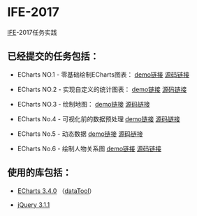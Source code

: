 # IFE-2017

[IFE](http://ife.baidu.com/)-2017任务实践

## 已经提交的任务包括：

*   ECharts NO.1 - 零基础绘制ECharts图表：
    [demo链接](https://littlecrabxxy.github.io/IFE-2017/echarts-1/echarts-1.html)
    [源码链接](https://github.com/LittleCrabXXY/IFE-2017/tree/master/echarts-1)

*   ECharts NO.2 - 实现自定义的统计图表：
    [demo链接](https://littlecrabxxy.github.io/IFE-2017/echarts-2/echarts-2.html)
    [源码链接](https://github.com/LittleCrabXXY/IFE-2017/tree/master/echarts-2)

*   ECharts NO.3 - 绘制地图：
    [demo链接](https://littlecrabxxy.github.io/IFE-2017/echarts-3/echarts-3.html)
    [源码链接](https://github.com/LittleCrabXXY/IFE-2017/tree/master/echarts-3)

*   ECharts No.4 - 可视化前的数据预处理
    [demo链接](https://littlecrabxxy.github.io/IFE-2017/echarts-4/echarts-4.html)
    [源码链接](https://github.com/LittleCrabXXY/IFE-2017/tree/master/echarts-4)

*   ECharts No.5 - 动态数据
    [demo链接](https://littlecrabxxy.github.io/IFE-2017/echarts-5/echarts-5.html)
    [源码链接](https://github.com/LittleCrabXXY/IFE-2017/tree/master/echarts-5)

*   ECharts No.6 - 绘制人物关系图
    [demo链接](https://littlecrabxxy.github.io/IFE-2017/echarts-6/echarts-6.html)
    [源码链接](https://github.com/LittleCrabXXY/IFE-2017/tree/master/echarts-6)

## 使用的库包括：

*   [ECharts 3.4.0](http://echarts.baidu.com/download.html)
    （[dataTool](https://github.com/ecomfe/echarts/blob/master/dist/extension/dataTool.min.js)）

*   [jQuery 3.1.1](http://jquery.com/download/)